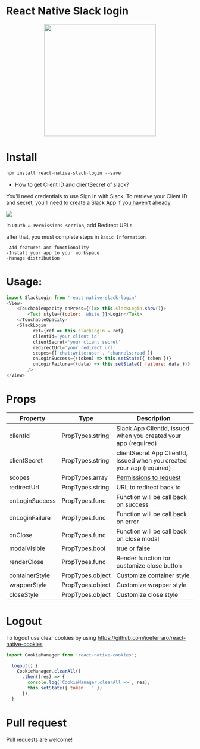 # React Native Slack login

<p align="center">
  <img src="https://github.com/hungdev/react-native-slack-login/blob/master/ios.gif?raw=true" width=300/>
</p>

# Install

```js
npm install react-native-slack-login --save
```

* How to get Client ID and clientSecret of slack?

You'll need credentials to use Sign in with Slack. To retrieve your Client ID and secret, [you'll need to create a Slack App if you haven't already.](https://api.slack.com/apps/new)

![](https://github.com/hungdev/react-native-slack-login/blob/master/assets/client.png?raw=true)

in `OAuth & Permissions section`, add Redirect URLs

after that, you must complete steps in `Basic Information`
```
-Add features and functionality
-Install your app to your workspace
-Manage distribution
```

# Usage:

```javascript
import SlackLogin from 'react-native-slack-login'
<View>
    <TouchableOpacity onPress={()=> this.slackLogin.show()}>
        <Text style={{color: 'white'}}>Login</Text>
    </TouchableOpacity>
    <SlackLogin
          ref={ref => this.slackLogin = ref}
          clientId='your client id'
          clientSecret='your client secret'
          redirectUrl='your redirect url'
          scopes={['chat:write:user', 'channels:read']}
          onLoginSuccess={(token) => this.setState({ token })}
          onLoginFailure={(data) => this.setState({ failure: data })}
        />
</View>

```

# Props

Property | Type | Description
------------ | ------------- | -------------
clientId | PropTypes.string | Slack App ClientId, issued when you created your app (required)
clientSecret | PropTypes.string | clientSecret App ClientId, issued when you created your app (required)
scopes | PropTypes.array | [Permissions to request](https://api.slack.com/docs/oauth-scopes)
redirectUrl | PropTypes.string | URL to redirect back to
onLoginSuccess | PropTypes.func | Function will be call back on success
onLoginFailure | PropTypes.func | Function will be call back on error
onClose | PropTypes.func | Function will be call back on close modal
modalVisible | PropTypes.bool | true or false
renderClose | PropTypes.func | Render function for customize close button
containerStyle | PropTypes.object | Customize container style
wrapperStyle | PropTypes.object | Customize wrapper style
closeStyle | PropTypes.object | Customize close style


# Logout

To logout use clear cookies by using https://github.com/joeferraro/react-native-cookies

```js
import CookieManager from 'react-native-cookies';

  logout() {
    CookieManager.clearAll()
      .then((res) => {
        console.log('CookieManager.clearAll =>', res);
        this.setState({ token: '' })
      });
  }
 ```
 
 # Pull request
  Pull requests are welcome!